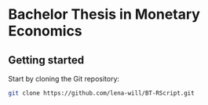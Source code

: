 # Bachelor Thesis in Monetary Economics
## Getting started
Start by cloning the Git repository:
```sh
git clone https://github.com/lena-will/BT-RScript.git
```
## 
